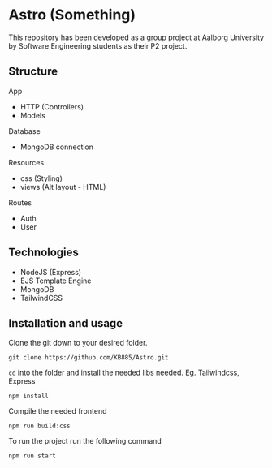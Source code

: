 # Astro (Something)
 
This repository has been developed as a group project at Aalborg University by Software Engineering students as their P2 project.


## Structure

App
- HTTP (Controllers)
- Models 

Database
- MongoDB connection

Resources
- css (Styling)
- views (Alt layout - HTML)

Routes
- Auth
- User

## Technologies
- NodeJS (Express)
- EJS Template Engine
- MongoDB
- TailwindCSS

## Installation and usage

Clone the git down to your desired folder.

```shell
git clone https://github.com/KB885/Astro.git
```

`cd` into the folder and install the needed libs needed. Eg. Tailwindcss, Express

```shell
npm install
```

Compile the needed frontend

```shell
npm run build:css
```

To run the project run the following command

```shell
npm run start
```


